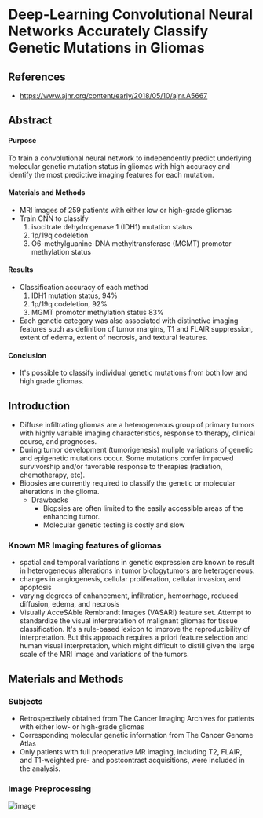 # Deep-Learning Convolutional Neural Networks Accurately Classify Genetic Mutations in Gliomas
## References
* https://www.ajnr.org/content/early/2018/05/10/ajnr.A5667

## Abstract
#### Purpose
To train a convolutional neural network to independently predict underlying molecular genetic mutation status in gliomas with high accuracy and identify the most predictive imaging features for each mutation.
#### Materials and Methods
* MRI images of 259 patients with either low or high-grade gliomas
* Train CNN to classify
    1. isocitrate dehydrogenase 1 (IDH1) mutation status
    2. 1p/19q codeletion
    3. O6-methylguanine-DNA methyltransferase (MGMT) promotor methylation status
#### Results
* Classification accuracy of each method
    1. IDH1 mutation status, 94%
    2. 1p/19q codeletion, 92%
    3.  MGMT promotor methylation status 83%
* Each genetic category was also associated with distinctive imaging features such as definition of tumor margins, T1 and FLAIR suppression, extent of edema, extent of necrosis, and textural features.
#### Conclusion
* It's possible to classify individual genetic mutations from both low and high grade gliomas.

## Introduction
* Diffuse infiltrating gliomas are a heterogeneous group of primary tumors with highly variable imaging characteristics, response to therapy, clinical course, and prognoses.
* During tumor development (tumorigenesis) muliple variations of genetic and epigenetic mutations occur. Some mutations confer improved survivorship and/or favorable response to therapies (radiation, chemotherapy, etc). 
* Biopsies are currently required to classify the genetic or molecular alterations in the glioma.
    * Drawbacks
        * Biopsies are often limited to the easily accessible areas of the enhancing tumor.
        * Molecular genetic testing is costly and slow
### Known MR Imaging features of gliomas
* spatial and temporal variations in genetic expression are known to result in heterogeneous alterations in tumor biologytumors are heterogeneous.
* changes in angiogenesis, cellular proliferation, cellular invasion, and apoptosis
* varying degrees of enhancement, infiltration, hemorrhage, reduced diffusion, edema, and necrosis
* Visually AcceSAble Rembrandt Images (VASARI) feature set. Attempt to standardize the visual interpretation of malignant gliomas for tissue classification. It's a rule-based lexicon to improve the reproducibility of interpretation. But this approach requires a priori feature selection and human visual interpretation, which might difficult to distill given the large scale of the MRI image and variations of the tumors.

## Materials and Methods
### Subjects
* Retrospectively obtained from The Cancer Imaging Archives for patients with either low- or high-grade gliomas
* Corresponding molecular genetic information from The Cancer Genome Atlas
* Only patients with full preoperative MR imaging, including T2, FLAIR, and T1-weighted pre- and postcontrast acquisitions, were included in the analysis.
### Image Preprocessing

![image](https://user-images.githubusercontent.com/5284312/232322794-717c0ca1-d587-4a09-ad48-10a9d945fe1a.png)
